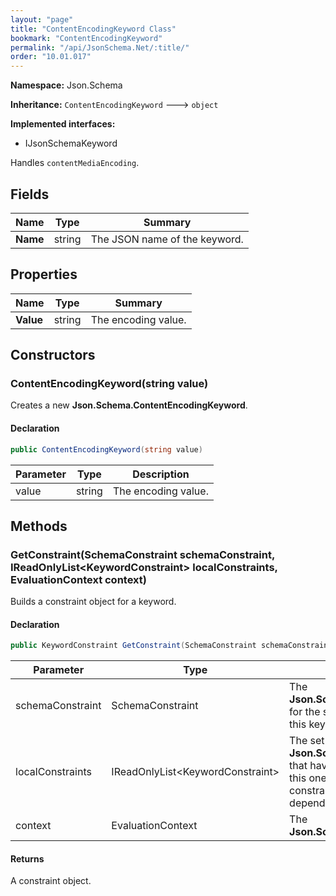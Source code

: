 ```yaml
---
layout: "page"
title: "ContentEncodingKeyword Class"
bookmark: "ContentEncodingKeyword"
permalink: "/api/JsonSchema.Net/:title/"
order: "10.01.017"
---
```

**Namespace:** Json.Schema

**Inheritance:**
`ContentEncodingKeyword`
 🡒 
`object`

**Implemented interfaces:**

- IJsonSchemaKeyword

Handles `contentMediaEncoding`.

## Fields

| Name | Type | Summary |
|---|---|---|
| **Name** | string | The JSON name of the keyword. |

## Properties

| Name | Type | Summary |
|---|---|---|
| **Value** | string | The encoding value. |

## Constructors

### ContentEncodingKeyword(string value)

Creates a new **Json.Schema.ContentEncodingKeyword**.

#### Declaration

```c#
public ContentEncodingKeyword(string value)
```

| Parameter | Type | Description |
|---|---|---|
| value | string | The encoding value. |


## Methods

### GetConstraint(SchemaConstraint schemaConstraint, IReadOnlyList\<KeywordConstraint\> localConstraints, EvaluationContext context)

Builds a constraint object for a keyword.

#### Declaration

```c#
public KeywordConstraint GetConstraint(SchemaConstraint schemaConstraint, IReadOnlyList<KeywordConstraint> localConstraints, EvaluationContext context)
```

| Parameter | Type | Description |
|---|---|---|
| schemaConstraint | SchemaConstraint | The **Json.Schema.SchemaConstraint** for the schema object that houses this keyword. |
| localConstraints | IReadOnlyList\<KeywordConstraint\> | The set of other **Json.Schema.KeywordConstraint**s that have been processed prior to this one. Will contain the constraints for keyword dependencies. |
| context | EvaluationContext | The **Json.Schema.EvaluationContext**. |


#### Returns

A constraint object.

